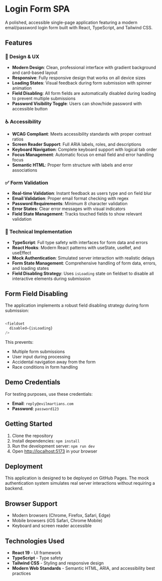 # Login Form SPA

A polished, accessible single-page application featuring a modern email/password login form built with React, TypeScript, and Tailwind CSS.

## Features

### 🎨 Design & UX
- **Modern Design**: Clean, professional interface with gradient background and card-based layout
- **Responsive**: Fully responsive design that works on all device sizes
- **Loading States**: Visual feedback during form submission with spinner animation
- **Field Disabling**: All form fields are automatically disabled during loading to prevent multiple submissions
- **Password Visibility Toggle**: Users can show/hide password with accessible button

### ♿ Accessibility
- **WCAG Compliant**: Meets accessibility standards with proper contrast ratios
- **Screen Reader Support**: Full ARIA labels, roles, and descriptions
- **Keyboard Navigation**: Complete keyboard support with logical tab order
- **Focus Management**: Automatic focus on email field and error handling focus
- **Semantic HTML**: Proper form structure with labels and error associations

### ✅ Form Validation
- **Real-time Validation**: Instant feedback as users type and on field blur
- **Email Validation**: Proper email format checking with regex
- **Password Requirements**: Minimum 8 character validation
- **Error States**: Clear error messages with visual indicators
- **Field State Management**: Tracks touched fields to show relevant validation

### 🔧 Technical Implementation
- **TypeScript**: Full type safety with interfaces for form data and errors
- **React Hooks**: Modern React patterns with useState, useRef, and useEffect
- **Mock Authentication**: Simulated server interaction with realistic delays
- **Form State Management**: Comprehensive handling of form data, errors, and loading states
- **Field Disabling Strategy**: Uses `isLoading` state on fieldset to disable all interactive elements during submission

## Form Field Disabling

The application implements a robust field disabling strategy during form submission:

```typescript

<fieldset
  disabled={isLoading}
/>

```

This prevents:
- Multiple form submissions
- User input during processing
- Accidental navigation away from the form
- Race conditions in form handling

## Demo Credentials

For testing purposes, use these credentials:
- **Email**: `reply@evilmartians.com`
- **Password**: `password123`

## Getting Started

1. Clone the repository
2. Install dependencies: `npm install`
3. Run the development server: `npm run dev`
4. Open [http://localhost:5173](http://localhost:5173) in your browser

## Deployment

This application is designed to be deployed on GitHub Pages. The mock authentication system simulates real server interactions without requiring a backend.

## Browser Support

- Modern browsers (Chrome, Firefox, Safari, Edge)
- Mobile browsers (iOS Safari, Chrome Mobile)
- Keyboard and screen reader accessible

## Technologies Used

- **React 19** - UI framework
- **TypeScript** - Type safety
- **Tailwind CSS** - Styling and responsive design
- **Modern Web Standards** - Semantic HTML, ARIA, and accessibility best practices
